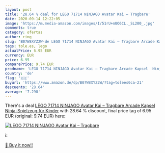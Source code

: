 ```yaml
---
layout: post
title: '28.64 % deal for LEGO 71714 NINJAGO Avatar Kai – Tragbare'
date: 2020-09-14 12:22:05
image: 'https://m.media-amazon.com/images/I/51rU+mUO6CL._SL200_.jpg'
comments: true
category: ofertas
author: ring
slug: 'B07W8XYZ2W-de LEGO 71714 NINJAGO Avatar Kai – Tragbare Arcade Kapsel...'
tags: tole.es, lego
actualPrice: 6.95 EUR
currency: EUR
price: 6.95
comparePrice: 9.74 EUR
prodname: 'LEGO 71714 NINJAGO Avatar Kai – Tragbare Arcade Kapsel  Ninja-Spielzeug für Kinder'
country: 'de'
flag: '🇩🇪'
buyurl: 'https://www.amazon.de/dp/B07W8XYZ2W/?tag=tolees0ca-21'
descuento: '28.64'
average: '7.298'
---
```


There's a deal [LEGO 71714 NINJAGO Avatar Kai – Tragbare Arcade Kapsel  Ninja-Spielzeug für Kinder](https://www.amazon.de/dp/B07W8XYZ2W/?tag=tolees0ca-21)  with  28.64 % discount, final price tag of  6.95 EUR (original: 9.74 EUR) here:

[![LEGO 71714 NINJAGO Avatar Kai – Tragbare](https://m.media-amazon.com/images/I/51rU+mUO6CL._SL200_.jpg)](https://www.amazon.de/dp/B07W8XYZ2W/?tag=tolees0ca-21)

ℹ️:


[🛒 Buy it now!!](https://www.amazon.de/dp/B07W8XYZ2W/?tag=tolees0ca-21)
